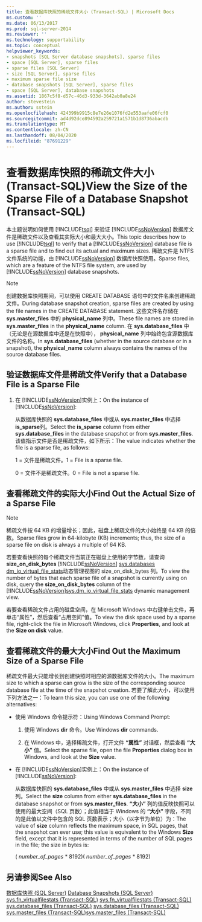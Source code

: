 ```yaml
---
title: 查看数据库快照的稀疏文件大小 (Transact-SQL) | Microsoft Docs
ms.custom: ''
ms.date: 06/13/2017
ms.prod: sql-server-2014
ms.reviewer: ''
ms.technology: supportability
ms.topic: conceptual
helpviewer_keywords:
- snapshots [SQL Server database snapshots], sparse files
- space [SQL Server], sparse files
- sparse files [SQL Server]
- size [SQL Server], sparse files
- maximum sparse file size
- database snapshots [SQL Server], sparse files
- space [SQL Server], database snapshots
ms.assetid: 1867c5f8-d57c-46d3-933d-3642ab0a8e24
author: stevestein
ms.author: sstein
ms.openlocfilehash: 424399b9915c8e7e26e1076fd2e553aafe06fcf0
ms.sourcegitcommit: ad4d92dce894592a259721a1571b1d8736abacdb
ms.translationtype: MT
ms.contentlocale: zh-CN
ms.lasthandoff: 08/04/2020
ms.locfileid: "87691229"
---
```

# <a name="view-the-size-of-the-sparse-file-of-a-database-snapshot-transact-sql"></a><span data-ttu-id="94066-102">查看数据库快照的稀疏文件大小 (Transact-SQL)</span><span class="sxs-lookup"><span data-stu-id="94066-102">View the Size of the Sparse File of a Database Snapshot (Transact-SQL)</span></span>
  <span data-ttu-id="94066-103">本主题说明如何使用 [!INCLUDE[tsql](../../includes/tsql-md.md)] 来验证 [!INCLUDE[ssNoVersion](../../includes/ssnoversion-md.md)] 数据库文件是稀疏文件以及查看其实际大小和最大大小。</span><span class="sxs-lookup"><span data-stu-id="94066-103">This topic describes how to use [!INCLUDE[tsql](../../includes/tsql-md.md)] to verify that a [!INCLUDE[ssNoVersion](../../includes/ssnoversion-md.md)] database file is a sparse file and to find out its actual and maximum sizes.</span></span> <span data-ttu-id="94066-104">稀疏文件是 NTFS 文件系统的功能，由 [!INCLUDE[ssNoVersion](../../includes/ssnoversion-md.md)] 数据库快照使用。</span><span class="sxs-lookup"><span data-stu-id="94066-104">Sparse files, which are a feature of the NTFS file system, are used by [!INCLUDE[ssNoVersion](../../includes/ssnoversion-md.md)] database snapshots.</span></span>  
  
> [!NOTE]  
>  <span data-ttu-id="94066-105">创建数据库快照期间，可以使用 CREATE DATABASE 语句中的文件名来创建稀疏文件。</span><span class="sxs-lookup"><span data-stu-id="94066-105">During database snapshot creation, sparse files are created by using the file names in the CREATE DATABASE statement.</span></span> <span data-ttu-id="94066-106">这些文件名存储在 **sys.master_files** 中的 **physical_name** 列中。</span><span class="sxs-lookup"><span data-stu-id="94066-106">These file names are stored in **sys.master_files** in the **physical_name** column.</span></span> <span data-ttu-id="94066-107">在 **sys.database_files** 中（无论是在源数据库中还是在快照中）， **physical_name** 列中始终包含源数据库文件的名称。</span><span class="sxs-lookup"><span data-stu-id="94066-107">In **sys.database_files** (whether in the source database or in a snapshot), the **physical_name** column always contains the names of the source database files.</span></span>  
  
## <a name="verify-that-a-database-file-is-a-sparse-file"></a><span data-ttu-id="94066-108">验证数据库文件是稀疏文件</span><span class="sxs-lookup"><span data-stu-id="94066-108">Verify that a Database File is a Sparse File</span></span>  
  
1.  <span data-ttu-id="94066-109">在 [!INCLUDE[ssNoVersion](../../includes/ssnoversion-md.md)]实例上：</span><span class="sxs-lookup"><span data-stu-id="94066-109">On the instance of [!INCLUDE[ssNoVersion](../../includes/ssnoversion-md.md)]:</span></span>  
  
     <span data-ttu-id="94066-110">从数据库快照的 **sys.database_files** 中或从 **sys.master_files** 中选择 **is_sparse**列。</span><span class="sxs-lookup"><span data-stu-id="94066-110">Select the **is_sparse** column from either **sys.database_files** in the database snapshot or from **sys.master_files**.</span></span> <span data-ttu-id="94066-111">该值指示文件是否是稀疏文件，如下所示：</span><span class="sxs-lookup"><span data-stu-id="94066-111">The value indicates whether the file is a sparse file, as follows:</span></span>  
  
     <span data-ttu-id="94066-112">1 = 文件是稀疏文件。</span><span class="sxs-lookup"><span data-stu-id="94066-112">1 = File is a sparse file.</span></span>  
  
     <span data-ttu-id="94066-113">0 = 文件不是稀疏文件。</span><span class="sxs-lookup"><span data-stu-id="94066-113">0 = File is not a sparse file.</span></span>  
  
## <a name="find-out-the-actual-size-of-a-sparse-file"></a><span data-ttu-id="94066-114">查看稀疏文件的实际大小</span><span class="sxs-lookup"><span data-stu-id="94066-114">Find Out the Actual Size of a Sparse File</span></span>  
  
> [!NOTE]  
>  <span data-ttu-id="94066-115">稀疏文件按 64 KB 的增量增长；因此，磁盘上稀疏文件的大小始终是 64 KB 的倍数。</span><span class="sxs-lookup"><span data-stu-id="94066-115">Sparse files grow in 64-kilobyte (KB) increments; thus, the size of a sparse file on disk is always a multiple of 64 KB.</span></span>  
  
 <span data-ttu-id="94066-116">若要查看快照的每个稀疏文件当前正在磁盘上使用的字节数，请查询**size_on_disk_bytes** [!INCLUDE[ssNoVersion](../../includes/ssnoversion-md.md)] [sys.databases dm_io_virtual_file_stats](/sql/relational-databases/system-dynamic-management-views/sys-dm-io-virtual-file-stats-transact-sql)动态管理视图的 size_on_disk_bytes 列。</span><span class="sxs-lookup"><span data-stu-id="94066-116">To view the number of bytes that each sparse file of a snapshot is currently using on disk, query the **size_on_disk_bytes** column of the [!INCLUDE[ssNoVersion](../../includes/ssnoversion-md.md)][sys.dm_io_virtual_file_stats](/sql/relational-databases/system-dynamic-management-views/sys-dm-io-virtual-file-stats-transact-sql) dynamic management view.</span></span>  
  
 <span data-ttu-id="94066-117">若要查看稀疏文件占用的磁盘空间，在 Microsoft Windows 中右键单击文件，再单击“属性”，然后查看“占用空间”值。</span><span class="sxs-lookup"><span data-stu-id="94066-117">To view the disk space used by a sparse file, right-click the file in Microsoft Windows, click **Properties**, and look at the **Size on disk** value.</span></span>  
  
## <a name="find-out-the-maximum-size-of-a-sparse-file"></a><span data-ttu-id="94066-118">查看稀疏文件的最大大小</span><span class="sxs-lookup"><span data-stu-id="94066-118">Find Out the Maximum Size of a Sparse File</span></span>  
 <span data-ttu-id="94066-119">稀疏文件最大只能增长到创建快照时相应的源数据库文件的大小。</span><span class="sxs-lookup"><span data-stu-id="94066-119">The maximum size to which a sparse can grow is the size of the corresponding source database file at the time of the snapshot creation.</span></span> <span data-ttu-id="94066-120">若要了解此大小，可以使用下列方法之一：</span><span class="sxs-lookup"><span data-stu-id="94066-120">To learn this size, you can use one of the following alternatives:</span></span>  
  
-   <span data-ttu-id="94066-121">使用 Windows 命令提示符：</span><span class="sxs-lookup"><span data-stu-id="94066-121">Using Windows Command Prompt:</span></span>  
  
    1.  <span data-ttu-id="94066-122">使用 Windows **dir** 命令。</span><span class="sxs-lookup"><span data-stu-id="94066-122">Use Windows **dir** commands.</span></span>  
  
    2.  <span data-ttu-id="94066-123">在 Windows 中，选择稀疏文件，打开文件 **“属性”** 对话框，然后查看 **“大小”** 值。</span><span class="sxs-lookup"><span data-stu-id="94066-123">Select the sparse file, open the file **Properties** dialog box in Windows, and look at the **Size** value.</span></span>  
  
-   <span data-ttu-id="94066-124">在 [!INCLUDE[ssNoVersion](../../includes/ssnoversion-md.md)]实例上：</span><span class="sxs-lookup"><span data-stu-id="94066-124">On the instance of [!INCLUDE[ssNoVersion](../../includes/ssnoversion-md.md)]:</span></span>  
  
     <span data-ttu-id="94066-125">从数据库快照的 **sys.database_files** 中或从 **sys.master_files** 中选择 **size**列。</span><span class="sxs-lookup"><span data-stu-id="94066-125">Select the **size** column from either **sys.database_files** in the database snapshot or from **sys.master_files**.</span></span> <span data-ttu-id="94066-126">**“大小”** 列的值反映快照可以使用的最大空间（SQL 页数）；此值相当于 Windows 的 **“大小”** 字段，不同的是此值以文件中包含的 SQL 页数表示；大小（以字节为单位）为：</span><span class="sxs-lookup"><span data-stu-id="94066-126">The value of **size** column reflects the maximum space, in SQL pages, that the snapshot can ever use; this value is equivalent to the Windows **Size** field, except that it is represented in terms of the number of SQL pages in the file; the size in bytes is:</span></span>  
  
     <span data-ttu-id="94066-127">( *number_of_pages* \* 8192)</span><span class="sxs-lookup"><span data-stu-id="94066-127">( *number_of_pages* \* 8192)</span></span>  
  
## <a name="see-also"></a><span data-ttu-id="94066-128">另请参阅</span><span class="sxs-lookup"><span data-stu-id="94066-128">See Also</span></span>  
 <span data-ttu-id="94066-129">[数据库快照 (SQL Server)](database-snapshots-sql-server.md) </span><span class="sxs-lookup"><span data-stu-id="94066-129">[Database Snapshots &#40;SQL Server&#41;](database-snapshots-sql-server.md) </span></span>  
 <span data-ttu-id="94066-130">[sys.fn_virtualfilestats (Transact-SQL)](/sql/relational-databases/system-functions/sys-fn-virtualfilestats-transact-sql) </span><span class="sxs-lookup"><span data-stu-id="94066-130">[sys.fn_virtualfilestats &#40;Transact-SQL&#41;](/sql/relational-databases/system-functions/sys-fn-virtualfilestats-transact-sql) </span></span>  
 <span data-ttu-id="94066-131">[sys.database_files (Transact-SQL)](/sql/relational-databases/system-catalog-views/sys-database-files-transact-sql) </span><span class="sxs-lookup"><span data-stu-id="94066-131">[sys.database_files &#40;Transact-SQL&#41;](/sql/relational-databases/system-catalog-views/sys-database-files-transact-sql) </span></span>  
 [<span data-ttu-id="94066-132">sys.master_files (Transact-SQL)</span><span class="sxs-lookup"><span data-stu-id="94066-132">sys.master_files &#40;Transact-SQL&#41;</span></span>](/sql/relational-databases/system-catalog-views/sys-master-files-transact-sql)  
  
  
